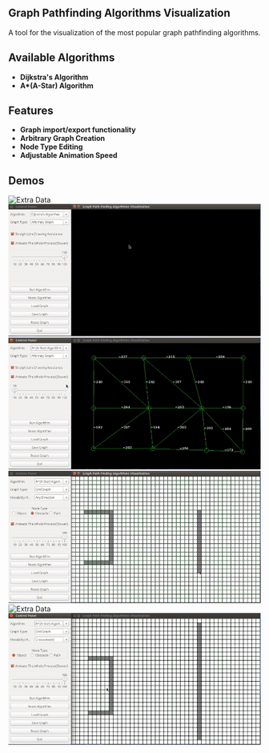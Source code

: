## Graph Pathfinding Algorithms Visualization

A tool for the visualization of the most popular  graph pathfinding algorithms.

## Available Algorithms

* **Dijkstra's Algorithm**
* **A\*(A-Star) Algorithm**

## Features

* **Graph import/export functionality**
* **Arbitrary Graph Creation**
* **Node Type Editing**
* **Adjustable Animation Speed**

## Demos

![Extra Data](https://github.com/arthur3486/graphpathfindingalgorithmsvisualization/blob/master/demo1.gif "Demo #1")
![Extra Data](https://github.com/arthur3486/graphpathfindingalgorithmsvisualization/blob/master/demo2.gif "Demo #2")
![Extra Data](https://github.com/arthur3486/graphpathfindingalgorithmsvisualization/blob/master/demo3.gif "Demo #3")
![Extra Data](https://github.com/arthur3486/graphpathfindingalgorithmsvisualization/blob/master/demo4.gif "Demo #4")
![Extra Data](https://github.com/arthur3486/graphpathfindingalgorithmsvisualization/blob/master/demo5.gif "Demo #5")
![Extra Data](https://github.com/arthur3486/graphpathfindingalgorithmsvisualization/blob/master/demo6.gif "Demo #6")

